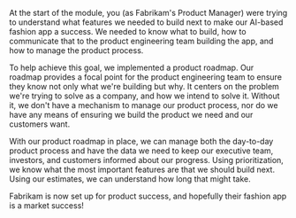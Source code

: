 At the start of the module, you (as Fabrikam's Product Manager) were trying to understand what features we needed to build next to make our AI-based fashion app a success. We needed to know what to build, how to communicate that to the product engineering team building the app, and how to manage the product process.

To help achieve this goal, we implemented a product roadmap. Our roadmap provides a focal point for the product engineering team to ensure they know not only what we're building but why. It centers on the problem we're trying to solve as a company, and how we intend to solve it. Without it, we don't have a mechanism to manage our product process, nor do we have any means of ensuring we build the product we need and our customers want.

With our product roadmap in place, we can manage both the day-to-day product process and have the data we need to keep our executive team, investors, and customers informed about our progress. Using prioritization, we know what the most important features are that we should build next. Using our estimates, we can understand how long that might take.

Fabrikam is now set up for product success, and hopefully their fashion app is a market success!

